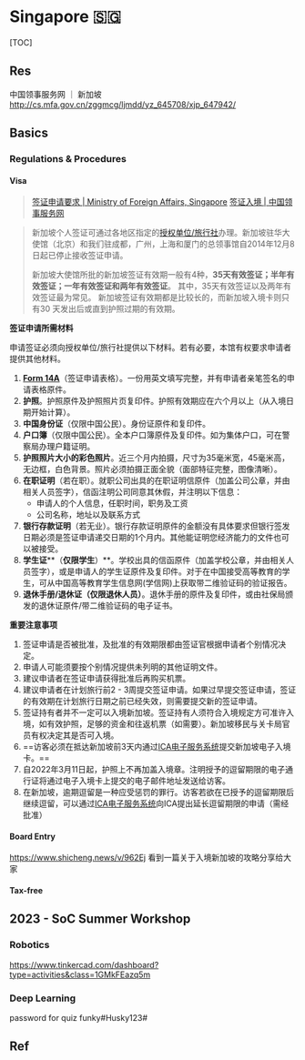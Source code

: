 # Singapore 🇸‍🇬

[TOC]



## Res
中国领事服务网 ｜ 新加坡 http://cs.mfa.gov.cn/zggmcg/ljmdd/yz_645708/xjp_647942/




## Basics
### Regulations & Procedures
#### Visa
> [签证申请要求 | Ministry of Foreign Affairs, Singapore](https://www.mfa.gov.sg/Overseas-Mission/Beijing/CN/Beijing-CN/Consular-Services/Visa-Information/Visa-Application-Requirements)
> [签证入境 | 中国领事服务网](http://cs.mfa.gov.cn/zggmcg/ljmdd/yz_645708/xjp_647942/rjjl_647952/)

> 新加坡个人签证可通过各地区指定的[授权单位/旅行社](https://www.mfa.gov.sg/-/media/Images/MFA/OverseasMission/China/List-of-Authorised-Visa-Agencies-in-China.ashx)办理。新加坡驻华大使馆（北京）和我们驻成都，广州，上海和厦门的总领事馆自2014年12月8日起已停止接收签证申请。
> 
> 新加坡大使馆所批的新加坡签证有效期一般有4种，**35天有效签证；半年有效签证；一年有效签证和两年有效签证**。 其中，35天有效签证以及两年有效签证最为常见。 新加坡签证有效期都是比较长的，而新加坡入境卡则只有30 天发出后或直到护照过期的有效期。


**签证申请所需材料**

申请签证必须向授权单位/旅行社提供以下材料。若有必要，本馆有权要求申请者提供其他材料。

1.  [**Form 14A**](https://www.ica.gov.sg/docs/default-source/ica/forms/form14a.pdf)（签证申请表格）。一份用英文填写完整，并有申请者亲笔签名的申请表格原件。
2.  **护照**。护照原件及护照照片页复印件。护照有效期应在六个月以上（从入境日期开始计算）。
3.  **中国身份证**（仅限中国公民）。身份证原件和复印件。
4.  **户口簿**（仅限中国公民）。全本户口簿原件及复印件。如为集体户口，可在警察局办理户籍证明。
5.  **护照照片大小的彩色照片**。近三个月内拍摄，尺寸为35毫米宽，45毫米高，无边框，白色背景。照片必须拍摄正面全貌（面部特征完整，图像清晰）。
6.  **在职证明**（若在职）。就职公司出具的在职证明信原件（加盖公司公章，并由相关人员签字），信函注明公司同意其休假，并注明以下信息：
    -   申请人的个人信息，任职时间，职务及工资
    -   公司名称，地址以及联系方式
7.  **银行存款证明**（若无业）。银行存款证明原件的金额没有具体要求但银行签发日期必须是签证申请递交日期的1个月内。其他能证明您经济能力的文件也可以被接受。
8.  **学生证****（**仅限学生**）**。学校出具的信函原件（加盖学校公章，并由相关人员签字），或是申请人的学生证原件及复印件。对于在中国接受高等教育的学生，可从中国高等教育学生信息网(学信网)上获取带二维验证码的验证报告。
9.  **退休****手册****/****退休证****（**仅限退休人员**）**。退休手册的原件及复印件，或由社保局颁发的退休证原件/带二维验证码的电子证书。


**重要注意事项**
1.  签证申请是否被批准，及批准的有效期限都由签证官根据申请者个别情况决定。
2.  申请人可能须要按个别情况提供未列明的其他证明文件。
3.  建议申请者在签证申请获得批准后再购买机票。
4.  建议申请者在计划旅行前2 - 3周提交签证申请。如果过早提交签证申请，签证的有效期在计划旅行日期之前已经失效，则需要提交新的签证申请。
5.  签证持有者并不一定可以入境新加坡。签证持有人须符合入境规定方可准许入境，如有效护照，足够的资金和往返机票（如需要）。新加坡移民与关卡局官员有权决定其是否可入境。
6.  ==访客必须在抵达新加坡前3天内通过[ICA电子服务系统](https://eservices.ica.gov.sg/sgarrivalcard/)提交新加坡电子入境卡。==
7.  自2022年3月11日起，护照上不再加盖入境章。注明授予的逗留期限的电子通行证将通过电子入境卡上提交的电子邮件地址发送给访客。
8.  在新加坡，逾期逗留是一种应受惩罚的罪行。访客若欲在已授予的逗留期限后继续逗留，可以通过[ICA电子服务系统](https://eservices.ica.gov.sg/esvclandingpage/extend)向ICA提出延长逗留期限的申请（需经批准）
#### Board Entry
https://www.shicheng.news/v/962Ej 看到一篇关于入境新加坡的攻略分享给大家
#### Tax-free



## 2023 - SoC Summer Workshop
### Robotics
https://www.tinkercad.com/dashboard?type=activities&class=1GMkFEazq5m


### Deep Learning
password for quiz
funky#Husky123#



## Ref

